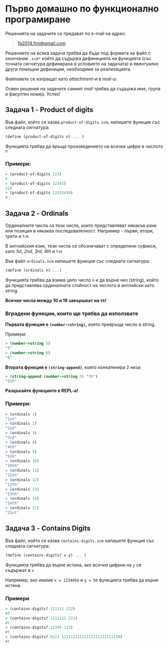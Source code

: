 # Първо домашно по функционално програмиране

Решенията на задачите се предават по e-mail на адрес:

>fp2014.fmi@gmail.com

Решението на всяка задача трябва да бъде под формата на файл с окончание `.scm*` който да съдържа дефиницията на функцията (със точната сигнатура дефинирана в условието на задачата) и евентуално други помощни дефиниции, необходими за реализацията.

Файловете се изпращат като *attachment-и* в *mail-a*.

Освен решения на задачите самият *mail* трябва да съдържа име, група и факултен номер. Успех!

## Задача 1 - Product of digits

Във файл, който се казва `product-of-digits.scm`, напишете функция със следнага сигнатура:

```scheme
(define (product-of-digits n) ... )
```

Функцията трябва да връща произведението на всички цифри в числото `n`

### Примери:

```scheme
> (product-of-digits 123)
6
> (product-of-digits 12345)
120
> (product-of-digits 12355430)
0
```

## Задача 2 - Ordinals

Ординалните числа са тези числа, които представляват някакъв ранк или позиция в някаква последователност. Например - първи, втори, трети и т.н.

В английския език, тези числа се обозначават с определени суфикси, като *1st*, *2nd*, *3rd*, *4th* и т.н.

Във файл `ordinals.scm` напишете функция със следната сигнатура:

```scheme
(define (ordinals n) ...)
```

Функцията трябва да взима цяло число `n` и да върне низ (string), който да представлява ординалната стойност на числото в английски като string.

**Всички числа между 10 и 19 завършват на `th`!**

### Вградени функции, които ще трябва да използвате

**Първата функция е `(number->string)`,** която превръща число в string.

Примери:

```scheme
> (number->string 5)
"5"
> (number->string 6)
"6"
```

**Втората функция е `(string-append)`**, която конкатенира 2 низа:

```scheme
> (string-append (number->string 5) "th")
"5th"
```

**Разцъкайте функциите в REPL-a!**

### Примери:

```scheme
> (ordinals 1)
"1st"
> (ordinals 2)
"2nd"
> (ordinals 3)
"3rd"
> (ordinals 4)
"4th"
> (ordinals 5)
"5th"
> (ordinals 10)
"10th"
> (ordinals 11)
"11th"
> (ordinals 12)
"12th"
> (ordinals 13)
"13th"
> (ordinals 14)
"14th"
> (ordinals 21)
"21st"
```
## Задача 3 - Contains Digits

Във файл, който се казва `contains-digits.scm` напишете функция със следната сигнатура:

```scheme
(define (contains-digits? x y) ... )
```

Функцията трябва да върне истина, ако всички цифрни на `y` се съдържат в `x`

Например, ако имаме `x = 1234056` и `y = 50` функцията трябва да върне истина.

### Примери

```scheme
> (contains-digits? 111111 222)
#f
> (contains-digits? 1111112 222)
#t
> (contains-digits? 12345 123)
#t
> (contains-digits? 0123 11111111111111111111111130)
#t
```
